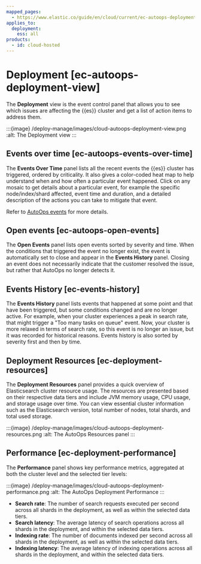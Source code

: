 ```yaml
---
mapped_pages:
  - https://www.elastic.co/guide/en/cloud/current/ec-autoops-deployment-view.html
applies_to:
  deployment:
    ess: all
products:
  - id: cloud-hosted
---
```


# Deployment [ec-autoops-deployment-view]

The **Deployment** view is the event control panel that allows you to see which issues are affecting the {{es}} cluster and get a list of action items to address them.

:::{image} /deploy-manage/images/cloud-autoops-deployment-view.png
:alt: The Deployment view
:::

## Events over time [ec-autoops-events-over-time]

The **Events Over Time** panel lists all the recent events the {{es}} cluster has triggered, ordered by criticality. It also gives a color-coded heat map to help understand when and how often a particular event happened. Click on any mosaic to get details about a particular event, for example the specific node/index/shard affected, event time and duration, and a detailed description of the actions you can take to mitigate that event.

Refer to [AutoOps events](ec-autoops-events.md) for more details.


## Open events [ec-autoops-open-events]

The **Open Events** panel lists open events sorted by severity and time. When the conditions that triggered the event no longer exist, the event is automatically set to close and appear in the **Events History** panel. Closing an event does not necessarily indicate that the customer resolved the issue, but rather that AutoOps no longer detects it.


## Events History [ec-events-history]

The **Events History** panel lists events that happened at some point and that have been triggered, but some conditions changed and are no longer active. For example, when your cluster experiences a peak in search rate, that might trigger a "Too many tasks on queue" event. Now, your cluster is more relaxed in terms of search rate, so this event is no longer an issue, but it was recorded for historical reasons. Events history is also sorted by severity first and then by time.


## Deployment Resources [ec-deployment-resources]

The **Deployment Resources** panel provides a quick overview of Elasticsearch cluster resource usage. The resources are presented based on their respective data tiers and include JVM memory usage, CPU usage, and storage usage over time. You can view essential cluster information such as the Elasticsearch version, total number of nodes, total shards, and total used storage.

:::{image} /deploy-manage/images/cloud-autoops-deployment-resources.png
:alt: The AutoOps Resources panel
:::


## Performance [ec-deployment-performance]

The **Performance** panel shows key performance metrics, aggregated at both the cluster level and the selected tier levels:

:::{image} /deploy-manage/images/cloud-autoops-deployment-performance.png
:alt: The AutoOps Deployment Performance
:::

* **Search rate**: The number of search requests executed per second across all shards in the deployment, as well as within the selected data tiers.
* **Search latency**: The average latency of search operations across all shards in the deployment, and within the selected data tiers.
* **Indexing rate**: The number of documents indexed per second across all shards in the deployment, as well as within the selected data tiers.
* **Indexing latency**: The average latency of indexing operations across all shards in the deployment, and within the selected data tiers.
